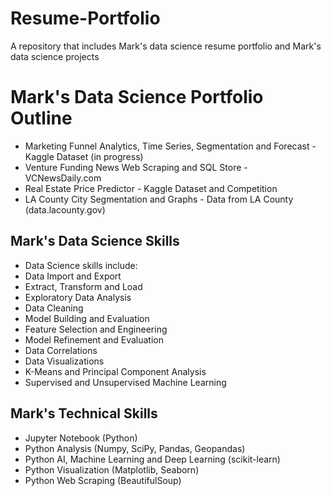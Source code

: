 # Resume-Portfolio
A repository that includes Mark's data science resume portfolio and Mark's data science projects

# Mark's Data Science Portfolio Outline
   - Marketing Funnel Analytics, Time Series, Segmentation and Forecast - Kaggle Dataset (in progress)
   - Venture Funding News Web Scraping and SQL Store - VCNewsDaily.com
   - Real Estate Price Predictor - Kaggle Dataset and Competition
   - LA County City Segmentation and Graphs - Data from LA County (data.lacounty.gov)

## Mark's Data Science Skills
   - Data Science skills include:
   - Data Import and Export
   - Extract, Transform and Load
   - Exploratory Data Analysis
   - Data Cleaning
   - Model Building and Evaluation
   - Feature Selection and Engineering
   - Model Refinement and Evaluation
   - Data Correlations
   - Data Visualizations
   - K-Means and Principal Component Analysis
   - Supervised and Unsupervised Machine Learning

## Mark's Technical Skills
   - Jupyter Notebook (Python)
   - Python Analysis (Numpy, SciPy, Pandas, Geopandas)
   - Python AI, Machine Learning and Deep Learning (scikit-learn)
   - Python Visualization (Matplotlib, Seaborn)
   - Python Web Scraping (BeautifulSoup)
